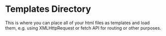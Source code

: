 # Templates Directory

This is where you can place all of your html files as templates and load them, e.g. using XMLHttpRequest or fetch API for routing or other purposes.
